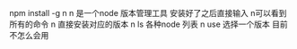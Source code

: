 npm install -g n
n 是一个node 版本管理工具
安装好了之后直接输入 n可以看到所有的命令 
n <node> 直接安装对应的版本
n ls 各种node 列表
n use <node> 选择一个版本
目前不怎么会用
